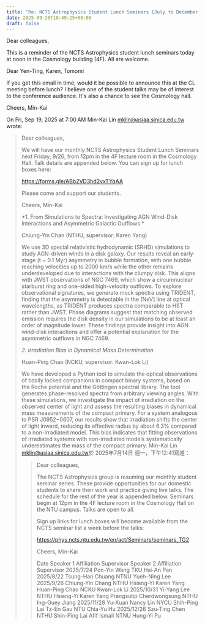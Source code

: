 ```yaml
---
title: "Re: NCTS Astrophysics Student Lunch Seminars [July to December 2025]"
date: 2025-09-26T10:49:25+08:00
draft: false
---
```


Dear colleagues,

This is a reminder of the NCTS Astrophysics student lunch seminars today at
noon in the Cosmology building (4F). All are welcome.

Dear Yen-Ting, Karen, Tomomi

If you get this email in time, would it be possible to announce this at the
CL meeting before lunch? I believe one of the student talks may be of
interest to the conference audience. It's also a chance to see the
Cosmology hall.

Cheers,
Min-Kai

On Fri, Sep 19, 2025 at 7:00 AM Min-Kai Lin <mklin@asiaa.sinica.edu.tw>
wrote:

> Dear colleagues,
>
> We will have our monthly NCTS Astrophysics Student Lunch Seminars next
> Friday, 9/26, from 12pm in the 4F lecture room in the Cosmology Hall. Talk
> details are appended below. You can sign up for lunch boxes here:
>
> https://forms.gle/ABb2VD3hd2vxTYqAA
>
> Please come and support our students.
>
> Cheers,
> Min-Kai
>
> *1. From Simulations to Spectra: Investigating AGN Wind-Disk Interactions
> and Asymmetric Galactic Outflows *
>
> Chiung-Yin Chan (NTHU, supervisor: Karen Yang)
>
> We use 3D special relativistic hydrodynamic (SRHD) simulations to study
> AGN-driven winds in a disk galaxy. Our results reveal an early-stage (t ~
> 0.1 Myr) asymmetry in bubble formation, with one bubble reaching velocities
> up to 2000 km/s while the other remains underdeveloped due to interactions
> with the clumpy disk. This aligns with JWST observations of NGC 7469, which
> show a circumnuclear starburst ring and one-sided high-velocity outflows.
> To explore observational signatures, we generate mock spectra using
> TRIDENT, finding that the asymmetry is detectable in the [NeV] line at
> optical wavelengths, as TRIDENT produces spectra comparable to HST rather
> than JWST. Phase diagrams suggest that matching observed emission requires
> the disk density in our simulations to be at least an order of magnitude
> lower. These findings provide insight into AGN wind-disk interactions and
> offer a potential explanation for the asymmetric outflows in NGC 7469.
>
> *2. Irradiation Bias in Dynamical Mass Determination*
>
> Huan-Ping Chao (NCKU, supervisor: Kwan-Lok Li)
>
> We have developed a Python tool to simulate the optical observations of
> tidally locked companions in compact binary systems, based on the Roche
> potential and the Göttingen spectral library. The tool generates
> phase-resolved spectra from arbitrary viewing angles. With these
> simulations, we investigate the impact of irradiation on the observed
> center of light and assess the resulting biases in dynamical mass
> measurements of the compact primary. For a system analogous to PSR
> J0952−0607, our results show that irradiation shifts the center of light
> inward, reducing its effective radius by about 6.3% compared to a
> non-irradiated model. This bias indicates that fitting observations of
> irradiated systems with non-irradiated models systematically underestimates
> the mass of the compact primary.
> Min-Kai Lin <mklin@asiaa.sinica.edu.tw>於 2025年7月14日 週一，下午12:41寫道：
>
>> Dear colleagues,
>>
>> The NCTS Astrophysics group is resuming our monthly student seminar
>> series. These provide opportunities for our domestic students to share
>> their work and practice giving live talks. The schedule for the rest of the
>> year is appended below. Seminars begin at 12pm in the 4F lecture room in
>> the Cosmology Hall on the NTU campus. Talks are open to all.
>>
>> Sign up links for lunch boxes will become available from the NCTS seminar
>> list a week before the talks:
>>
>> https://phys.ncts.ntu.edu.tw/en/act/Seminars/seminars_TG2
>>
>> Cheers,
>> Min-Kai
>>
>> Date  Speaker 1  Affiliation  Supervisor  Speaker 2  Affiliation
>>  Supervisor
>>  2025/7/24  Pon-Yin Wang  TKU  Hsi-An Pan
>>  2025/8/22  Tsung-Han Chuang  NTNU  Yueh-Ning Lee
>>  2025/9/26  Chiung-Yin Chang  NTHU  Hsiang-Yi Karen Yang  Huan-Ping Chao
>>  NCKU  Kwan-Lok Li
>>  2025/10/31  Yi-Yang Lee  NTHU  Hsiang-Yi Karen Yang  Prangsutip
>> Cherdwongsung  NTHU  Ing-Guey Jiang
>>  2025/11/28  Yu-Xuan Nancy Lin  NYCU  Shih-Ping Lai  Tz-En Gau  NTU  Chia-Yu
>> Hu
>>  2025/12/26  Szu-Ting Chen  NTHU  Shin-Ping Lai  Afif Ismail  NTNU  Hung-Yi
>> Pu
>>
>